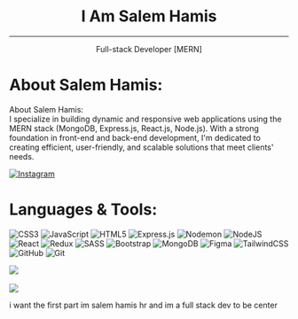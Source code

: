  <!--# I Am Salem Hamis-->
<!--<hr />-->
<!--Full-stack Developer [MERN]-->

<h1 style="text-align: center;">I Am Salem Hamis</h1>
<hr />
<p style="text-align: center;">Full-stack Developer [MERN]</p>

 # About Salem Hamis:
About Salem Hamis:<br>I specialize in building dynamic and responsive web applications using the MERN stack (MongoDB, Express.js, React.js, Node.js). With a strong foundation in front-end and back-end development, I'm dedicated to creating efficient, user-friendly, and scalable solutions that meet clients' needs.


 [![Instagram](https://img.shields.io/badge/Instagram-%23E4405F.svg?logo=Instagram&logoColor=white)](https://instagram.com/@salem.hamis) 

# Languages & Tools:
![CSS3](https://img.shields.io/badge/css3-%231572B6.svg?style=for-the-badge&logo=css3&logoColor=white) ![JavaScript](https://img.shields.io/badge/javascript-%23323330.svg?style=for-the-badge&logo=javascript&logoColor=%23F7DF1E) ![HTML5](https://img.shields.io/badge/html5-%23E34F26.svg?style=for-the-badge&logo=html5&logoColor=white) ![Express.js](https://img.shields.io/badge/express.js-%23404d59.svg?style=for-the-badge&logo=express&logoColor=%2361DAFB) ![Nodemon](https://img.shields.io/badge/NODEMON-%23323330.svg?style=for-the-badge&logo=nodemon&logoColor=%BBDEAD) ![NodeJS](https://img.shields.io/badge/node.js-6DA55F?style=for-the-badge&logo=node.js&logoColor=white) ![React](https://img.shields.io/badge/react-%2320232a.svg?style=for-the-badge&logo=react&logoColor=%2361DAFB) ![Redux](https://img.shields.io/badge/redux-%23593d88.svg?style=for-the-badge&logo=redux&logoColor=white) ![SASS](https://img.shields.io/badge/SASS-hotpink.svg?style=for-the-badge&logo=SASS&logoColor=white) ![Bootstrap](https://img.shields.io/badge/bootstrap-%238511FA.svg?style=for-the-badge&logo=bootstrap&logoColor=white) ![MongoDB](https://img.shields.io/badge/MongoDB-%234ea94b.svg?style=for-the-badge&logo=mongodb&logoColor=white) ![Figma](https://img.shields.io/badge/figma-%23F24E1E.svg?style=for-the-badge&logo=figma&logoColor=white) ![TailwindCSS](https://img.shields.io/badge/tailwindcss-%2338B2AC.svg?style=for-the-badge&logo=tailwind-css&logoColor=white) ![GitHub](https://img.shields.io/badge/github-%23121011.svg?style=for-the-badge&logo=github&logoColor=white) ![Git](https://img.shields.io/badge/git-%23F05033.svg?style=for-the-badge&logo=git&logoColor=white)

<!-- ![](https://github-readme-stats.vercel.app/api?username=salemhe&theme=holi&hide_border=false&include_all_commits=true&count_private=false) -->
![](https://github-readme-stats.vercel.app/api/top-langs/?username=salemhe&theme=holi&hide_border=false&include_all_commits=true&count_private=false&layout=compact) <br /> <br />
![](https://github-readme-streak-stats.herokuapp.com/?user=salemhe&theme=holi&hide_border=false)



<!-- ![](https://github-contributor-stats.vercel.app/api?username=salemhe&limit=5&theme=dark&combine_all_yearly_contributions=true) -- >

---
[![](https://visitcount.itsvg.in/api?id=salemhe&icon=1&color=0)](https://visitcount.itsvg.in)

<!-- Proudly created with GPRM ( https://gprm.itsvg.in ) -->


i want the first part im salem hamis hr and im a full stack dev to be center

